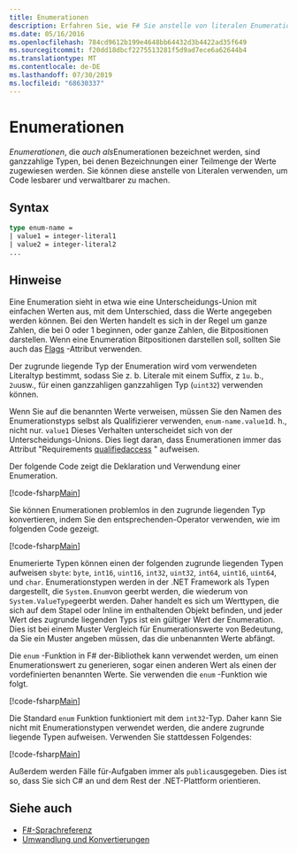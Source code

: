 ```yaml
---
title: Enumerationen
description: Erfahren Sie, wie F# Sie anstelle von literalen Enumerationen verwenden, um den Code besser lesbar und verwallegbar zu machen.
ms.date: 05/16/2016
ms.openlocfilehash: 784cd9612b199e4648bb64432d3b4422ad35f649
ms.sourcegitcommit: f20dd18dbcf2275513281f5d9ad7ece6a62644b4
ms.translationtype: MT
ms.contentlocale: de-DE
ms.lasthandoff: 07/30/2019
ms.locfileid: "68630337"
---
```

# <a name="enumerations"></a>Enumerationen

*Enumerationen*, die *auch als*Enumerationen bezeichnet werden, sind ganzzahlige Typen, bei denen Bezeichnungen einer Teilmenge der Werte zugewiesen werden. Sie können diese anstelle von Literalen verwenden, um Code lesbarer und verwaltbarer zu machen.

## <a name="syntax"></a>Syntax

```fsharp
type enum-name =
| value1 = integer-literal1
| value2 = integer-literal2
...
```

## <a name="remarks"></a>Hinweise

Eine Enumeration sieht in etwa wie eine Unterscheidungs-Union mit einfachen Werten aus, mit dem Unterschied, dass die Werte angegeben werden können. Bei den Werten handelt es sich in der Regel um ganze Zahlen, die bei 0 oder 1 beginnen, oder ganze Zahlen, die Bitpositionen darstellen. Wenn eine Enumeration Bitpositionen darstellen soll, sollten Sie auch das [Flags](xref:System.FlagsAttribute) -Attribut verwenden.

Der zugrunde liegende Typ der Enumeration wird vom verwendeten Literaltyp bestimmt, sodass Sie z. b. Literale mit einem Suffix, z `1u`. b., `2u`usw., für einen ganzzahligen ganzzahligen Typ (`uint32`) verwenden können.

Wenn Sie auf die benannten Werte verweisen, müssen Sie den Namen des Enumerationstyps selbst als Qualifizierer verwenden, `enum-name.value1`d. h., nicht nur. `value1` Dieses Verhalten unterscheidet sich von der Unterscheidungs-Unions. Dies liegt daran, dass Enumerationen immer das Attribut "Requirements [qualifiedaccess](https://msdn.microsoft.com/library/8b9b6ade-0471-4413-ac5d-638cd0de5f15) " aufweisen.

Der folgende Code zeigt die Deklaration und Verwendung einer Enumeration.

[!code-fsharp[Main](~/samples/snippets/fsharp/lang-ref-1/snippet2101.fs)]

Sie können Enumerationen problemlos in den zugrunde liegenden Typ konvertieren, indem Sie den entsprechenden-Operator verwenden, wie im folgenden Code gezeigt.

[!code-fsharp[Main](~/samples/snippets/fsharp/lang-ref-1/snippet2102.fs)]

Enumerierte Typen können einen der folgenden zugrunde liegenden Typen aufweisen `sbyte`: `byte`, `int16`, `uint16`, `int32`, `uint32`, `int64`, `uint16`, `uint64`, und `char`. Enumerationstypen werden in der .NET Framework als Typen dargestellt, die `System.Enum`von geerbt werden, die wiederum von `System.ValueType`geerbt werden. Daher handelt es sich um Werttypen, die sich auf dem Stapel oder Inline im enthaltenden Objekt befinden, und jeder Wert des zugrunde liegenden Typs ist ein gültiger Wert der Enumeration. Dies ist bei einem Muster Vergleich für Enumerationswerte von Bedeutung, da Sie ein Muster angeben müssen, das die unbenannten Werte abfängt.

Die `enum` -Funktion in F# der-Bibliothek kann verwendet werden, um einen Enumerationswert zu generieren, sogar einen anderen Wert als einen der vordefinierten benannten Werte. Sie verwenden die `enum` -Funktion wie folgt.

[!code-fsharp[Main](~/samples/snippets/fsharp/lang-ref-1/snippet2103.fs)]

Die Standard `enum` Funktion funktioniert mit dem `int32`-Typ. Daher kann Sie nicht mit Enumerationstypen verwendet werden, die andere zugrunde liegende Typen aufweisen. Verwenden Sie stattdessen Folgendes:

[!code-fsharp[Main](~/samples/snippets/fsharp/lang-ref-1/snippet2104.fs)]

Außerdem werden Fälle für-Aufgaben immer als `public`ausgegeben. Dies ist so, dass Sie sich C# an und dem Rest der .NET-Plattform orientieren.

## <a name="see-also"></a>Siehe auch

- [F#-Sprachreferenz](index.md)
- [Umwandlung und Konvertierungen](casting-and-conversions.md)
